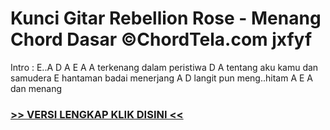 
 # Kunci Gitar Rebellion Rose - Menang Chord Dasar ©ChordTela.com jxfyf


Intro : E..A D A E A A terkenang dalam peristiwa D A tentang aku kamu dan samudera E hantaman badai menerjang A D langit pun meng..hitam A E A dan menang

###  <a href="https://shortlighzx.web.app?sq=Kunci Gitar Rebellion Rose - Menang Chord Dasar ©ChordTela.com"> >> VERSI LENGKAP KLIK DISINI << </a>
